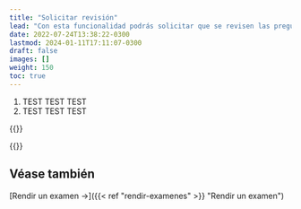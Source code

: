 ```yaml
---
title: "Solicitar revisión"
lead: "Con esta funcionalidad podrás solicitar que se revisen las preguntas como también las respuestas ingresadas."
date: 2022-07-24T13:38:22-0300
lastmod: 2024-01-11T17:11:07-0300
draft: false
images: []
weight: 150
toc: true
---
```


1. TEST TEST TEST
2. TEST TEST TEST

{{<note text="Bla bla bla.">}}
</b>

{{<warning text="Bla bla bla.">}}
</b>

## Véase también

[Rendir un examen →]({{< ref "rendir-examenes" >}} "Rendir un examen")